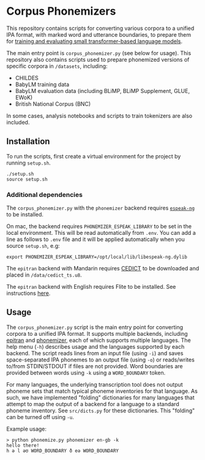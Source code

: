 # Corpus Phonemizers

This repository contains scripts for converting various corpora to a unified IPA format, with marked word and utterance boundaries, to prepare them for [training and evaluating small transformer-based language models](https://github.com/codebyzeb/TransformerSegmentation).

The main entry point is `corpus_phonemizer.py` (see below for usage). This repository also contains scripts used to prepare phonemized versions of specific corpora in `/datasets`, including:

* CHILDES
* BabyLM training data
* BabyLM evaluation data (including BLiMP, BLiMP Supplement, GLUE, EWoK)
* British National Corpus (BNC)

In some cases, analysis notebooks and scripts to train tokenizers are also included.

## Installation

To run the scripts, first create a virtual environment for the project by running `setup.sh`.

```
./setup.sh
source setup.sh
```

### Additional dependencies

The `corpus_phonemizer.py` with the `phonemizer` backend requires [`espeak-ng`](https://github.com/espeak-ng/espeak-ng) to be installed.

On mac, the backend requires `PHONEMIZER_ESPEAK_LIBRARY` to be set in the local environment. This will be read automatically from `.env`. You can add a line as follows to `.env` file and it will be applied automatically when you source `setup.sh`, e.g:

```
export PHONEMIZER_ESPEAK_LIBRARY=/opt/local/lib/libespeak-ng.dylib
```

The `epitran` backend with Mandarin requires [CEDICT](https://www.mdbg.net/chinese/dictionary?page=cedict) to be downloaded and placed in `/data/cedict_ts.u8`. 

The `epitran` backend with English requires Flite to be installed. See instructions [here](https://github.com/dmort27/epitran#installation-of-flite-for-english-g2p). 

## Usage

The `corpus_phonemizer.py` script is the main entry point for converting corpora to a unified IPA format. It supports multiple backends, including [epitran](https://github.com/dmort27/epitran) and [phonemizer](https://github.com/bootphon/phonemizer), each of which supports multiple languages. The help menu (`-h`) describes usage and the languages supported by each backend. The script reads lines from an input file (using `-i`) and saves space-separated IPA phonemes to an output file (using `-o`) or reads/writes to/from STDIN/STDOUT if files are not provided. Word boundaries are provided between words using `-k` using a `WORD_BOUNDARY` token.

For many languages, the underlying transcription tool does not output phoneme sets that match typical phoneme inventories for that language. As such, we have implemented "folding" dictionaries for many languages that attempt to map the output of a backend for a language to a standard phoneme inventory. See `src/dicts.py` for these dictionaries. This "folding" can be turned off using `-u`. 

Example usage:

```
> python phonemize.py phonemizer en-gb -k
hello there!
h ə l əʊ WORD_BOUNDARY ð eə WORD_BOUNDARY
```

